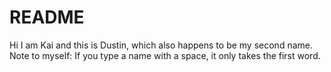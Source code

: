 # README

Hi I am Kai and this is Dustin, which also happens to be my second name. Note to myself: If you type a name with a space, it only takes the first word. 
